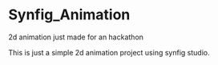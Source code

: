 # Synfig_Animation
2d animation just made for an hackathon


This is just a simple 2d animation project using synfig studio.
